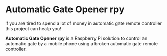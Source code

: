 # Automatic Gate Opener rpy

if you are tired to spend a lot of money in automatic gate remote controller this project can healp you!

**Automatic Gate Opener rpy** is a Raspberry Pi solution to control an automatic gate by a mobile phone using a broken automatic gate remote controller.
